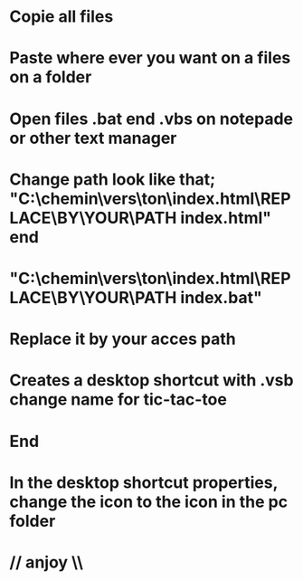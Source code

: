 # Copie all files
# Paste where ever you want on a files on a folder
#
# Open files .bat end .vbs on notepade or other text manager 
# Change path look like that; "C:\chemin\vers\ton\index.html\REPLACE\BY\YOUR\PATH index.html" end
# "C:\chemin\vers\ton\index.html\REPLACE\BY\YOUR\PATH index.bat" 
# Replace it by your acces path
#
# Creates a desktop shortcut with .vsb change name for tic-tac-toe
# End
# In the desktop shortcut properties, change the icon to the icon in the pc folder 
#
# // anjoy \\\
